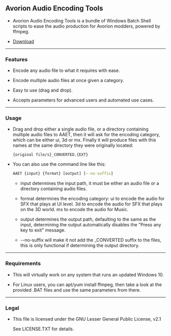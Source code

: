 ## Avorion Audio Encoding Tools

 * Avorion Audio Encoding Tools is a bundle of Windows Batch Shell scripts to ease the audio production for Avorion modders, powered by ffmpeg.

 * [ Download](https://github.com/CansecoDev/AAET/releases/download/v1.0/AAET.ZIP)

-------------------------------------------------------------------------------
### Features

 * Encode any audio file to what it requires with ease.

 * Encode multiple audio files at once given a category.

 * Easy to use (drag and drop).

 * Accepts parameters for advanced users and automated use cases.

-------------------------------------------------------------------------------
### Usage

 * Drag and drop either a single audio file, or a directory containing multiple audio files to AAET, then it will ask for the encoding category, which can be either ui, 3d or mx. Finally it will produce files with this names at the same directory they were originally located:

   ``{original file/s}_CONVERTED.{EXT}``

 * You can also use the command line like this:

     ```bat
     AAET {input} {format} [output] [--no-suffix]
     ```

   - input determines the input path, it must be either an audio file or a directory containing audio files.

   - format determines the encoding category:
     ui to encode the audio for SFX that plays at UI level.
     3d to encode the audio for SFX that plays on the 3D world.
     mx to encode the audio for Music.

   - output determines the output path, defaulting to the same as the input, determining the output automatically disables the "Press any key to exit" message.

   - --no-suffix will make it not add the _CONVERTED suffix to the files, this is only functional if determining the output directory.

-------------------------------------------------------------------------------
### Requirements

 * This will virtually work on any system that runs an updated Windows 10.

 * For Linux users, you can apt/yum install ffmpeg, then take a look at the provided .BAT files and use the same parameters from there.

-------------------------------------------------------------------------------
### Legal

 * This file is licensed under the GNU Lesser General Public License, v2.1

   See LICENSE.TXT for details.

